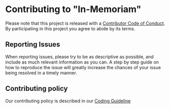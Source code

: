 Contributing to "In-Memoriam"
========================

Please note that this project is released with a
[Contributor Code of Conduct](http://contributor-covenant.org/version/1/4/).
By participating in this project you agree to abide by its terms.

Reporting Issues
----------------

When reporting issues, please try to be as descriptive as possible, and include
as much relevant information as you can. A step by step guide on how to
reproduce the issue will greatly increase the chances of your issue being
resolved in a timely manner.

Contributing policy
-------------------

Our contributing policy is described in our [Coding Guideline](https://github.com/Geolim4/In-Memoriam/blob/master/CODING_GUIDELINE.md)

